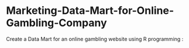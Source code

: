 # Marketing-Data-Mart-for-Online-Gambling-Company
Create a Data Mart for an online gambling website using R programming :
